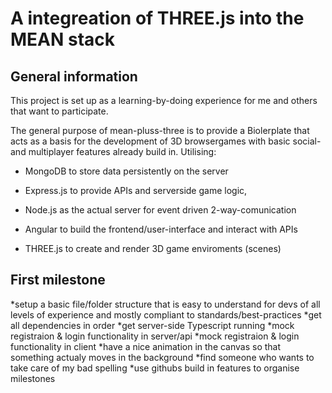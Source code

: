 # A integreation of THREE.js into the MEAN stack

## General information
This project is set up as a learning-by-doing experience for me and others that want to participate.

The general purpose of mean-pluss-three is to provide a Biolerplate that acts as a basis for the development of 3D browsergames with basic social- and multiplayer features already build in.
Utilising: 
* MongoDB to store data persistently on the server
* Express.js to provide APIs and serverside game logic,
* Node.js as the actual server for event driven 2-way-comunication 
* Angular to build the frontend/user-interface and interact with APIs

* THREE.js to create and render 3D game enviroments (scenes)

## First milestone
*setup a basic file/folder structure that is easy to understand for   devs of all levels of experience and mostly compliant to   standards/best-practices
*get all dependencies in order
*get server-side Typescript running 
*mock registraion & login functionality in server/api
*mock registraion & login functionality in client
*have a nice animation in the canvas so that something actualy moves in the background
*find someone who wants to take care of my bad spelling
*use githubs build in features to organise milestones 







